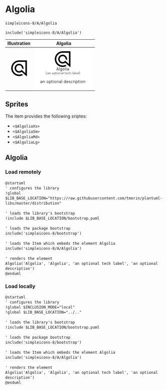 # Algolia


```text
simpleicons-8/A/Algolia
```

```text
include('simpleicons-8/A/Algolia')
```



| Illustration | Algolia |
| :---: | :---: |
| ![illustration for Illustration](../../simpleicons-8/A/Algolia.png) | ![illustration for Algolia](../../simpleicons-8/A/Algolia.Local.png) |



## Sprites
The item provides the following sriptes:

- `<$AlgoliaXs>`
- `<$AlgoliaSm>`
- `<$AlgoliaMd>`
- `<$AlgoliaLg>`





## Algolia

### Load remotely
```plantuml
@startuml
' configures the library
!global $LIB_BASE_LOCATION="https://raw.githubusercontent.com/tmorin/plantuml-libs/master/distribution"

' loads the library's bootstrap
!include $LIB_BASE_LOCATION/bootstrap.puml

' loads the package bootstrap
include('simpleicons-8/bootstrap')

' loads the Item which embeds the element Algolia
include('simpleicons-8/A/Algolia')

' renders the element
Algolia('Algolia', 'Algolia', 'an optional tech label', 'an optional description')
@enduml
```

### Load locally
```plantuml
@startuml
' configures the library
!global $INCLUSION_MODE="local"
!global $LIB_BASE_LOCATION="../.."

' loads the library's bootstrap
!include $LIB_BASE_LOCATION/bootstrap.puml

' loads the package bootstrap
include('simpleicons-8/bootstrap')

' loads the Item which embeds the element Algolia
include('simpleicons-8/A/Algolia')

' renders the element
Algolia('Algolia', 'Algolia', 'an optional tech label', 'an optional description')
@enduml
```

